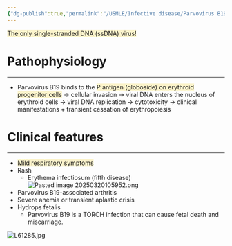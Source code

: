 ```yaml
---
{"dg-publish":true,"permalink":"/USMLE/Infective disease/Parvovirus B19/"}
---
```


<span style="background:rgba(240, 200, 0, 0.2)">The only single-stranded DNA (ssDNA) virus!</span>
# Pathophysiology
---
- Parvovirus B19 binds to the <span style="background:rgba(240, 200, 0, 0.2)">P antigen (globoside) on erythroid progenitor cells</span> → cellular invasion → viral DNA enters the nucleus of erythroid cells → viral DNA replication → cytotoxicity → clinical manifestations + transient cessation of erythropoiesis
# Clinical features
---
- <span style="background:rgba(240, 200, 0, 0.2)">Mild respiratory symptoms</span>
- Rash
	- Erythema infectiosum (fifth disease) ![Pasted image 20250320105952.png](/img/user/appendix/Pasted%20image%2020250320105952.png)
- Parvovirus B19-associated arthritis
- Severe anemia or transient aplastic crisis
- Hydrops fetalis
	- Parvovirus B19 is a TORCH infection that can cause fetal death and miscarriage.

![L61285.jpg](/img/user/appendix/L61285.jpg)
